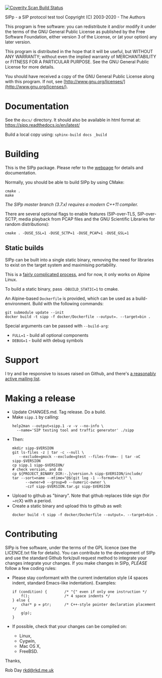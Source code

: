 <a href="https://scan.coverity.com/projects/5988">
  <img alt="Coverity Scan Build Status"
       src="https://scan.coverity.com/projects/5988/badge.svg"/>
</a>

SIPp - a SIP protocol test tool
Copyright (C) 2003-2020 - The Authors

This program is free software: you can redistribute it and/or modify it
under the terms of the GNU General Public License as published by the
Free Software Foundation, either version 3 of the License, or (at your
option) any later version.

This program is distributed in the hope that it will be useful, but
WITHOUT ANY WARRANTY; without even the implied warranty of
MERCHANTABILITY or FITNESS FOR A PARTICULAR PURPOSE.  See the GNU
General Public License for more details.

You should have received a copy of the GNU General Public License along
with this program.  If not, see
[http://www.gnu.org/licenses/](http://www.gnu.org/licenses/).

# Documentation

See the `docs/` directory. It should also be available in html format at:
https://sipp.readthedocs.io/en/latest/

Build a local copy using: ``sphinx-build docs _build``

# Building

This is the SIPp package. Please refer to the
[webpage](http://sipp.sourceforge.net/) for details and documentation.

Normally, you should be able to build SIPp by using CMake:

```
cmake .
make
```

_The SIPp master branch (3.7.x) requires a modern C++11 compiler._

There are several optional flags to enable features (SIP-over-TLS,
SIP-over-SCTP, media playback from PCAP files and the GNU Scientific
Libraries for random distributions):

```
cmake . -DUSE_SSL=1 -DUSE_SCTP=1 -DUSE_PCAP=1 -DUSE_GSL=1
```

## Static builds

SIPp can be built into a single static binary, removing the need for
libraries to exist on the target system and maximising portability.

This is a [fairly complicated
process](https://medium.com/@neunhoef/static-binaries-for-a-c-application-f7c76f8041cf),
and for now, it only works on Alpine Linux.

To build a static binary, pass `-DBUILD_STATIC=1` to cmake.

An Alpine-based `Dockerfile` is provided, which can be used as a
build-environment.  Build with the following commands:

```
git submodule update --init
docker build -t sipp -f docker/Dockerfile --output=. --target=bin .
```

Special arguments can be passed with `--build-arg`:
* `FULL=1` - build all optional components
* `DEBUG=1` - build with debug symbols

# Support

I try and be responsive to issues raised on Github, and there's [a
reasonably active mailing
list](https://lists.sourceforge.net/lists/listinfo/sipp-users).

# Making a release

* Update CHANGES.md. Tag release. Do a build.
* Make `sipp.1` by calling:
    ```
    help2man --output=sipp.1 -v -v --no-info \
      --name='SIP testing tool and traffic generator' ./sipp
    ```
* Then:
    ```
    mkdir sipp-$VERSION
    git ls-files -z | tar -c --null \
       --exclude=gmock --exclude=gtest --files-from=- | tar -xC sipp-$VERSION
    cp sipp.1 sipp-$VERSION/
    # check version, and do
    cp ${PROJECT_BINARY_DIR:-.}/version.h sipp-$VERSION/include/
    tar --sort=name --mtime="@$(git log -1 --format=%ct)" \
          --owner=0 --group=0 --numeric-owner \
          -czf sipp-$VERSION.tar.gz sipp-$VERSION
    ```
* Upload to github as "binary". Note that github replaces tilde sign
  (for ~rcX) with a period.
* Create a static binary and upload this to github as well:
    ```
    docker build -t sipp -f docker/Dockerfile --output=. --target=bin .
    ```

# Contributing

SIPp is free software, under the terms of the GPL licence (see the
LICENCE.txt file for details). You can contribute to the development of
SIPp and use the standard Github fork/pull request method to integrate
your changes integrate your changes. If you make changes in SIPp,
*PLEASE* follow a few coding rules:

  - Please stay conformant with the current indentation style (4 spaces
    indent, standard Emacs-like indentation). Examples:

    ```
    if (condition) {        /* "{" even if only one instruction */
        f();                /* 4 space indents */
    } else {
        char* p = ptr;      /* C++-style pointer declaration placement */
        g(p);
    }
    ```

  - If possible, check that your changes can be compiled on:
      - Linux,
      - Cygwin,
      - Mac OS X,
      - FreeBSD.

Thanks,

  Rob Day <rkd@rkd.me.uk>

